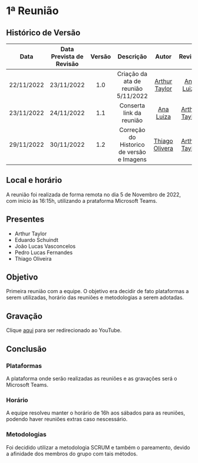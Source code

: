 # 1ª Reunião

## Histórico de Versão

|Data|Data Prevista de Revisão|Versão|Descrição|Autor|Revisor|
| :----------: |:---------:| :------: | :-----------: | :---------: |:---------: |
|22/11/2022|23/11/2022|1.0|Criação da ata de reunião 5/11/2022| [Arthur Taylor](https://github.com/Eruel6)| [Ana Luiza](https://github.com/AnHoff) |
|23/11/2022|24/11/2022|1.1|Conserta link da reunião| [Ana Luiza](https://github.com/AnHoff) | [Arthur Taylor](https://github.com/Eruel6)| 
|29/11/2022|30/11/2022|1.2|Correção do Historico de versão e Imagens| [Thiago Olivera](https://github.com/Thiab394)| [Arthur Taylor](https://github.com/Eruel6)|


## Local e horário

A reunião foi realizada de forma remota no dia 5 de Novembro de 2022, com início às 16:15h, utilizando a prataforma Microsoft Teams.

## Presentes

- Arthur Taylor
- Eduardo Schuindt
- João Lucas Vasconcelos
- Pedro Lucas Fernandes
- Thiago Oliveira

## Objetivo

Primeira reunião com a equipe. O objetivo era decidir de fato plataformas a serem utilizadas, horário das reuniões e metodologias a serem adotadas.

## Gravação
Clique [aqui](https://youtu.be/OSfZTHsXr14) para ser redirecionado ao YouTube.

## Conclusão

### Plataformas 
A plataforma onde serão realizadas as reuniões e as gravações será o Microsoft Teams.

### Horário

A equipe resolveu manter o horário de 16h aos sábados para as reuniões, podendo haver reuniões extras caso nescessário.

### Metodologias

Foi decidido utilizar a metodologia SCRUM e também o pareamento, devido a afinidade dos membros do grupo com tais métodos.

